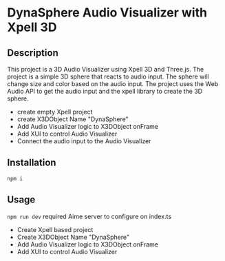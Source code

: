 # DynaSphere Audio Visualizer with Xpell 3D

## Description
This project is a 3D Audio Visualizer using Xpell 3D and Three.js. The project is a simple 3D sphere that reacts to audio input. The sphere will change size and color based on the audio input. The project uses the Web Audio API to get the audio input and the xpell library to create the 3D sphere.

- create empty Xpell project
- create X3DObject Name "DynaSphere"
- Add Audio Visualizer logic to X3DObject onFrame
- Add XUI to control Audio Visualizer
- Connect the audio input to the Audio Visualizer


## Installation

```npm i```

## Usage

```npm run dev``` required Aime server to configure on index.ts














- Create Xpell based project
- Create X3DObject Name "DynaSphere"
- Add Audio Visualizer logic to X3DObject onFrame
- Add XUI to control Audio Visualizer

